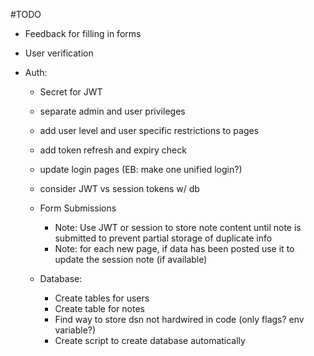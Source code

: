 #TODO

- Feedback for filling in forms
- User verification

- Auth:
  - Secret for JWT
  - separate admin and user privileges
  - add user level and user specific restrictions to pages 
  - add token refresh and expiry check
  - update login pages (EB: make one unified login?)
  - consider JWT vs session tokens w/ db

  - Form Submissions
    - Note: Use JWT or session to store note content until note is submitted to prevent partial storage of duplicate info
    - Note: for each new page, if data has been posted use it to update the session note (if available)


  - Database:
    - Create tables for users
    - Create table for notes
    - Find way to store dsn not hardwired in code (only flags? env variable?)
    - Create script to create database automatically
  
